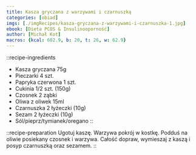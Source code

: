 ```yaml
---
title: Kasza gryczana z warzywami i czarnuszką
categories: [obiad]
imgs: [./imgRecipes/kasza-gryczana-z-warzywami-i-czarnuszka-1.jpg]
ebook: [Dieta PCOS & Insulinooporność]
author: [Michał Kot]
macros: {kcal: 602.9, b: 20, t: 26, w: 62.9}
---
```

::recipe-ingredients
- Kasza gryczana 75g
- Pieczarki 4 szt.
- Papryka czerwona 1 szt.
- Cukinia 1/2 szt. (150g)
- Czosnek 2 ząbki
- Oliwa z oliwek 15ml
- Czarnuszka 2 łyżeczki (10g)
- Sezam 2 łyżeczki (10g)
- Sól/pieprz/tymianek/oregano
::

::recipe-preparation
Ugotuj kaszę. Warzywa pokrój w kostkę. Podduś na oliwie posiekany czosnek i warzywa. Całość dopraw, wymieszaj z kaszą i posyp czarnuszką oraz sezamem.
::